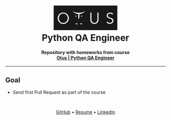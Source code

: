 <h1 align="center">
  <br>
  <a href="https://otus.ru/lessons/avtomatizaciya-web-testirovaniya/">
    <img src="../readme/otus.png"
    alt="Otus" width="200">
  </a>
  <br>
   Python QA Engineer
  <br>
</h1>

<h4 align="center">
    Repository with homeworks from course
    <br>
    <a href="https://otus.ru/lessons/avtomatizaciya-web-testirovaniya/" target="_blank">
      Otus | Python QA Engineer
    </a>
</h4>
<hr>


## Goal
- Send first Pull Request as part of the course


<br>
<p align="center">
  <a href="https://github.com/Kazzila">GitHub</a> •
  <a href="https://kazzila.github.io/resume/">Resume</a> •
  <a href="https://www.linkedin.com/in/i-kazakov/">LinkedIn</a>
</p>
